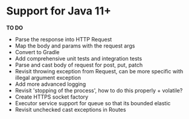 # Support for Java 11+

**TO DO** 
- Parse the response into HTTP Request
- Map the body and params with the request args 
- Convert to Gradle
- Add comprehensive unit tests and integration tests
- Parse and cast body of request for post, put, patch
- Revisit throwing exception from Request, can be more specific with illegal argument exception
- Add more advanced logging
- Revisit 'stopping of the process', how to do this properly + volatile? 
- Create HTTPS socket factory
- Executor service support for queue so that its bounded elastic
- Revisit unchecked cast exceptions in Routes